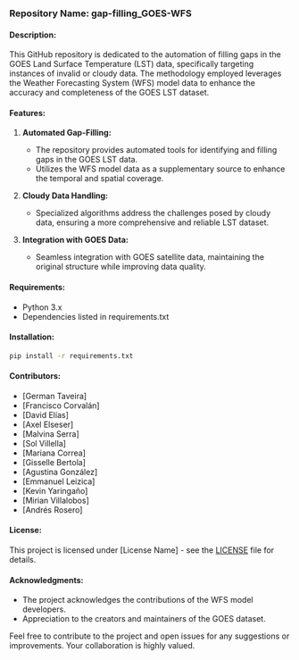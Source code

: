 ### Repository Name: gap-filling_GOES-WFS

#### Description:
This GitHub repository is dedicated to the automation of filling gaps in the GOES Land Surface Temperature (LST) data, specifically targeting instances of invalid or cloudy data. The methodology employed leverages the Weather Forecasting System (WFS) model data to enhance the accuracy and completeness of the GOES LST dataset.

#### Features:

1. **Automated Gap-Filling:**
   - The repository provides automated tools for identifying and filling gaps in the GOES LST data.
   - Utilizes the WFS model data as a supplementary source to enhance the temporal and spatial coverage.

2. **Cloudy Data Handling:**
   - Specialized algorithms address the challenges posed by cloudy data, ensuring a more comprehensive and reliable LST dataset.

3. **Integration with GOES Data:**
   - Seamless integration with GOES satellite data, maintaining the original structure while improving data quality.

#### Requirements:
- Python 3.x
- Dependencies listed in requirements.txt

#### Installation:

```bash
pip install -r requirements.txt
```

#### Contributors:
- [German Taveira]
- [Francisco Corvalán]
- [David Elías]
- [Axel Elseser]
- [Malvina Serra]
- [Sol Villella]
- [Mariana Correa]
- [Gisselle Bertola]
- [Agustina González]
- [Emmanuel Leizica]
- [Kevin Yaringaño]
- [Mirian Villalobos]
- [Andrés Rosero]


#### License:
This project is licensed under [License Name] - see the [LICENSE](LICENSE) file for details.

#### Acknowledgments:
- The project acknowledges the contributions of the WFS model developers.
- Appreciation to the creators and maintainers of the GOES dataset.

Feel free to contribute to the project and open issues for any suggestions or improvements. Your collaboration is highly valued.
